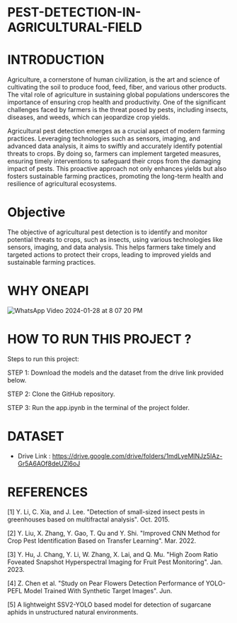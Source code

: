 # PEST-DETECTION-IN-AGRICULTURAL-FIELD


 # INTRODUCTION
   
Agriculture, a cornerstone of human civilization, is the art and science of cultivating the soil to produce food, feed, fiber, and various other products. The vital role of agriculture in sustaining global populations underscores the importance of ensuring crop health and productivity. One of the significant challenges faced by farmers is the threat posed by pests, including insects, diseases, and weeds, which can jeopardize crop yields.

Agricultural pest detection emerges as a crucial aspect of modern farming practices. Leveraging technologies such as sensors, imaging, and advanced data analysis, it aims to swiftly and accurately identify potential threats to crops. By doing so, farmers can implement targeted measures, ensuring timely interventions to safeguard their crops from the damaging impact of pests. This proactive approach not only enhances yields but also fosters sustainable farming practices, promoting the long-term health and resilience of agricultural ecosystems.

# Objective 

The objective of agricultural pest detection is to identify and monitor potential threats to crops, such as insects, using various technologies like sensors, imaging, and data analysis. This helps farmers take timely and targeted actions to protect their crops, leading to improved yields and sustainable farming practices.

# WHY ONEAPI
   

![WhatsApp Video 2024-01-28 at 8 07 20 PM](https://github.com/SunilPrasad31/Effectual-Advancement-in-agriculture-Pest-Detection-With-Enhanced-YOLOv5/assets/145242357/9e358f1c-d947-431b-8bcd-131faab40b7d)

# HOW TO RUN THIS PROJECT ?

Steps to run this project:

STEP 1: Download the models and the dataset from the drive link provided below.

STEP 2: Clone the GitHub repository.

STEP 3: Run the app.ipynb in the terminal of the project folder.

# DATASET

* Drive Link : https://drive.google.com/drive/folders/1mdLyeMlNJz5IAz-Gr5A6AOf8deUZl6oJ

# REFERENCES

[1]	Y. Li, C. Xia, and J. Lee. "Detection of small-sized insect pests in greenhouses based on multifractal analysis". Oct. 2015.

[2]	Y. Liu, X. Zhang, Y. Gao, T. Qu and Y. Shi. "Improved CNN Method for Crop Pest Identification Based on Transfer Learning". Mar. 2022.

[3]	Y. Hu, J. Chang, Y. Li, W. Zhang, X. Lai, and Q. Mu. "High Zoom Ratio Foveated Snapshot Hyperspectral Imaging for Fruit Pest Monitoring". Jan. 2023.

[4]	Z. Chen et al. "Study on Pear Flowers Detection Performance of YOLO-PEFL Model Trained With Synthetic Target Images". Jun.

[5]	A lightweight SSV2-YOLO based model for detection of sugarcane aphids in unstructured natural environments.



